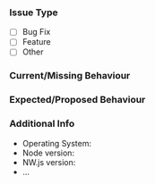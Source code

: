 ### Issue Type

- [ ] Bug Fix
- [ ] Feature
- [ ] Other

### Current/Missing Behaviour

### Expected/Proposed Behaviour

### Additional Info

- Operating System:
- Node version:
- NW.js version:
- ...
